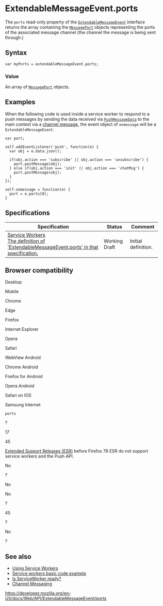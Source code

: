 # ExtendableMessageEvent.ports

The `ports` read-only property of the [`ExtendableMessageEvent`](../extendablemessageevent) interface returns the array containing the [`MessagePort`](../messageport) objects representing the ports of the associated message channel (the channel the message is being sent through.)

## Syntax

    var myPorts = extendableMessageEvent.ports;

### Value

An array of [`MessagePort`](../messageport) objects.

## Examples

When the following code is used inside a service worker to respond to a push messages by sending the data received via [`PushMessageData`](../pushmessagedata) to the main context via a [channel message](../channel_messaging_api), the event object of `onmessage` will be a `ExtendableMessageEvent`.

    var port;

    self.addEventListener('push', function(e) {
      var obj = e.data.json();

      if(obj.action === 'subscribe' || obj.action === 'unsubscribe') {
        port.postMessage(obj);
      } else if(obj.action === 'init' || obj.action === 'chatMsg') {
        port.postMessage(obj);
      }
    });

    self.onmessage = function(e) {
      port = e.ports[0];
    }

## Specifications

<table><thead><tr class="header"><th>Specification</th><th>Status</th><th>Comment</th></tr></thead><tbody><tr class="odd"><td><a href="https://w3c.github.io/ServiceWorker/#dom-extendablemessageevent-ports">Service Workers<br />
<span class="small">The definition of 'ExtendableMessageEvent.ports' in that specification.</span></a></td><td><span class="spec-wd">Working Draft</span></td><td>Initial definition.</td></tr></tbody></table>

## Browser compatibility

Desktop

Mobile

Chrome

Edge

Firefox

Internet Explorer

Opera

Safari

WebView Android

Chrome Android

Firefox for Android

Opera Android

Safari on IOS

Samsung Internet

`ports`

?

17

45

[Extended Support Releases (ESR)](https://www.mozilla.org/en-US/firefox/organizations/) before Firefox 78 ESR do not support service workers and the Push API.

No

?

No

No

?

45

?

No

?

## See also

- [Using Service Workers](../service_worker_api/using_service_workers)
- [Service workers basic code example](https://github.com/mdn/sw-test)
- [Is ServiceWorker ready?](https://jakearchibald.github.io/isserviceworkerready/)
- [Channel Messaging](../channel_messaging_api)

<a href="https://developer.mozilla.org/en-US/docs/Web/API/ExtendableMessageEvent/ports" class="_attribution-link">https://developer.mozilla.org/en-US/docs/Web/API/ExtendableMessageEvent/ports</a>
